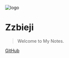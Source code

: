 ![logo](https://avatars.githubusercontent.com/u/49583025?s=400&u=f75a3f60b8aac87b8b6518cd80a64eee8021f7fb&v=4)

# Zzbieji

> Welcome to My Notes. 

[GitHub](https://github.com/Zzbieji/mynote)
